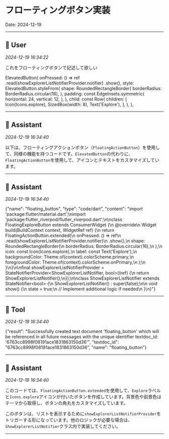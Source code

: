 # フローティングボタン実装

Date: 2024-12-19

---

## 👤 User
*2024-12-19 16:34:22*

これをフローティングボタンで記述して欲しい

ElevatedButton(
                    onPressed: () =&gt; ref
                        .read(showExplorerListNotifierProvider.notifier)
                        .show(),
                    style: ElevatedButton.styleFrom(
                      shape: RoundedRectangleBorder(
                        borderRadius: BorderRadius.circular(16),
                      ),
                      padding: const EdgeInsets.symmetric(
                        horizontal: 24,
                        vertical: 12,
                      ),
                    ),
                    child: const Row(
                      children: [
                        Icon(Icons.explore),
                        SizedBox(width: 8),
                        Text('Explore'),
                      ],
                    ),
                  ),

---

## 🤖 Assistant
*2024-12-19 16:34:40*

以下は、フローティングアクションボタン（`FloatingActionButton`）を使用して、同様の機能を持つコードです。`ElevatedButton`の代わりに、`FloatingActionButton`を使用して、アイコンとテキストをカスタマイズしています。

---

## 🤖 Assistant
*2024-12-19 16:34:40*

{"name": "floating_button", "type": "code/dart", "content": "import 'package:flutter/material.dart';\nimport 'package:flutter_riverpod/flutter_riverpod.dart';\n\nclass FloatingExploreButton extends ConsumerWidget {\n  @override\n  Widget build(BuildContext context, WidgetRef ref) {\n    return FloatingActionButton.extended(\n      onPressed: () =&gt; ref\n          .read(showExplorerListNotifierProvider.notifier)\n          .show(),\n      shape: RoundedRectangleBorder(\n        borderRadius: BorderRadius.circular(16),\n      ),\n      icon: const Icon(Icons.explore),\n      label: const Text('Explore'),\n      backgroundColor: Theme.of(context).colorScheme.primary,\n      foregroundColor: Theme.of(context).colorScheme.onPrimary,\n    );\n  }\n}\n\nfinal showExplorerListNotifierProvider = StateNotifierProvider&lt;ShowExplorerListNotifier, bool&gt;((ref) {\n  return ShowExplorerListNotifier();\n});\n\nclass ShowExplorerListNotifier extends StateNotifier&lt;bool&gt; {\n  ShowExplorerListNotifier() : super(false);\n\n  void show() {\n    state = true;\n    // Implement additional logic if needed\n  }\n}"}

---

## 🔧 Tool
*2024-12-19 16:34:40*

{"result": "Successfully created text document 'floating_button' which will be referenced in all future messages with the unique identifier textdoc_id: '6763cc8998f08191ace1831863150d36'", "textdoc_id": "6763cc8998f08191ace1831863150d36", "name": "floating_button"}

---

## 🤖 Assistant
*2024-12-19 16:34:40*

このコードでは、`FloatingActionButton.extended`を使用して、`Explore`ラベルと`Icons.explore`アイコンが付いたボタンを作成しています。背景色や前景色はテーマから取得し、ボタンの角丸をカスタマイズしています。

このボタンは、リストを表示するために`showExplorerListNotifierProvider`をトリガーする形になっています。他のロジックが必要な場合は、`ShowExplorerListNotifier`クラス内で実装してください。

---
